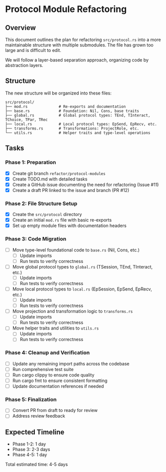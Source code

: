 # Protocol Module Refactoring

## Overview

This document outlines the plan for refactoring `src/protocol.rs` into a more maintainable
structure with multiple submodules. The file has grown too large and is difficult to edit.

We will follow a layer-based separation approach, organizing code by abstraction layers.

## Structure

The new structure will be organized into these files:

```text
src/protocol/
├── mod.rs              # Re-exports and documentation
├── base.rs             # Foundation: Nil, Cons, base traits
├── global.rs           # Global protocol types: TEnd, TInteract, TChoice, TPar, TRec
├── local.rs            # Local protocol types: EpSend, EpRecv, etc.
├── transforms.rs       # Transformations: ProjectRole, etc.
└── utils.rs            # Helper traits and type-level operations
```

## Tasks

### Phase 1: Preparation

- [x] Create git branch `refactor/protocol-modules`
- [x] Create TODO.md with detailed tasks
- [x] Create a GitHub issue documenting the need for refactoring (Issue #11)
- [x] Create a draft PR linked to the issue and branch (PR #12)

### Phase 2: File Structure Setup

- [x] Create the `src/protocol` directory
- [x] Create an initial `mod.rs` file with basic re-exports
- [x] Set up empty module files with documentation headers

### Phase 3: Code Migration

- [ ] Move type-level foundational code to `base.rs` (Nil, Cons, etc.)
  - [ ] Update imports
  - [ ] Run tests to verify correctness
- [ ] Move global protocol types to `global.rs` (TSession, TEnd, TInteract, etc.)
  - [ ] Update imports
  - [ ] Run tests to verify correctness
- [ ] Move local protocol types to `local.rs` (EpSession, EpSend, EpRecv, etc.)
  - [ ] Update imports
  - [ ] Run tests to verify correctness
- [ ] Move projection and transformation logic to `transforms.rs`
  - [ ] Update imports
  - [ ] Run tests to verify correctness
- [ ] Move helper traits and utilities to `utils.rs`
  - [ ] Update imports
  - [ ] Run tests to verify correctness

### Phase 4: Cleanup and Verification

- [ ] Update any remaining import paths across the codebase
- [ ] Run comprehensive test suite
- [ ] Run cargo clippy to ensure code quality
- [ ] Run cargo fmt to ensure consistent formatting
- [ ] Update documentation references if needed

### Phase 5: Finalization

- [ ] Convert PR from draft to ready for review
- [ ] Address review feedback

## Expected Timeline

- Phase 1-2: 1 day
- Phase 3: 2-3 days
- Phase 4-5: 1 day

Total estimated time: 4-5 days
